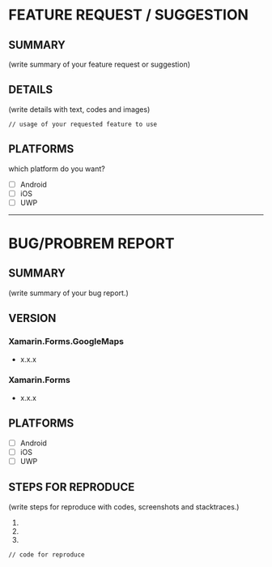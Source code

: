 # FEATURE REQUEST / SUGGESTION

## SUMMARY

(write summary of your feature request or suggestion)

## DETAILS

(write details with text, codes and images)

```
// usage of your requested feature to use
```

## PLATFORMS

which platform do you want?

- [ ] Android
- [ ] iOS
- [ ] UWP

----

# BUG/PROBREM REPORT

## SUMMARY

(write summary of your bug report.)

## VERSION

### Xamarin.Forms.GoogleMaps

* x.x.x

### Xamarin.Forms

* x.x.x

## PLATFORMS

- [ ] Android
- [ ] iOS
- [ ] UWP

## STEPS FOR REPRODUCE

(write steps for reproduce with codes, screenshots and stacktraces.)

1. 
2. 
3. 

```
// code for reproduce
```
